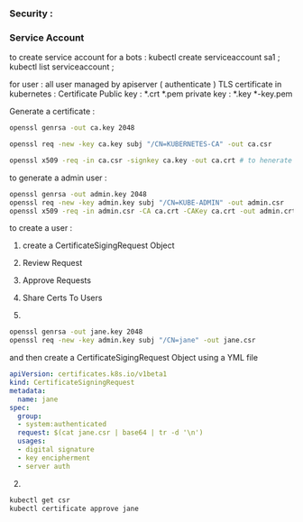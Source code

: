 ### Security :
### Service Account 
to create service account for a bots : kubectl create serviceaccount sa1 ; kubectl list serviceaccount ;

for user : all user managed by apiserver ( authenticate )
TLS certificate in kubernetes :
Certificate Public key : *.crt *.pem 
private key : *.key *-key.pem


Generate a certificate :

```sh
openssl genrsa -out ca.key 2048  

openssl req -new -key ca.key subj "/CN=KUBERNETES-CA" -out ca.csr 

openssl x509 -req -in ca.csr -signkey ca.key -out ca.crt # to henerate a signed one  

```


to generate a admin user :

```sh
openssl genrsa -out admin.key 2048
openssl req -new -key admin.key subj "/CN=KUBE-ADMIN" -out admin.csr
openssl x509 -req -in admin.csr -CA ca.crt -CAKey ca.crt -out admin.crt
```



to create a user :
1. create a CertificateSigingRequest Object
2. Review Request
3. Approve Requests
4. Share Certs To Users


1. 
```sh
openssl genrsa -out jane.key 2048
openssl req -new -key admin.key subj "/CN=jane" -out jane.csr 
```

and then create a CertificateSigingRequest Object using a YML file 

```yml
apiVersion: certificates.k8s.io/v1beta1
kind: CertificateSigningRequest
metadata:
  name: jane
spec:
  group:
  - system:authenticated
  request: $(cat jane.csr | base64 | tr -d '\n')
  usages:
  - digital signature
  - key encipherment
  - server auth
```

 2. 
 
 ```sh
 kubectl get csr 
 kubectl certificate approve jane
 ```

